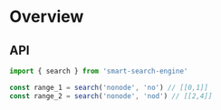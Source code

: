 # Overview

## API
```js
import { search } from 'smart-search-engine'

const range_1 = search('nonode', 'no') // [[0,1]]
const range_2 = search('nonode', 'nod') // [[2,4]]

```